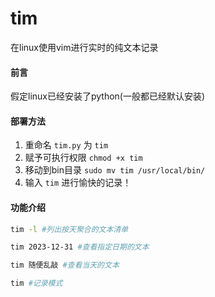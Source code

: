 # tim
在linux使用vim进行实时的纯文本记录

#### 前言

假定linux已经安装了python(一般都已经默认安装)

#### 部署方法

1. 重命名 `tim.py` 为 `tim`
2. 赋予可执行权限 `chmod +x tim`
3. 移动到bin目录 `sudo mv tim /usr/local/bin/`
4. 输入 `tim` 进行愉快的记录！

#### 功能介绍

``` bash
tim -l #列出按天聚合的文本清单

tim 2023-12-31 #查看指定日期的文本

tim 随便乱敲 #查看当天的文本

tim #记录模式
```
